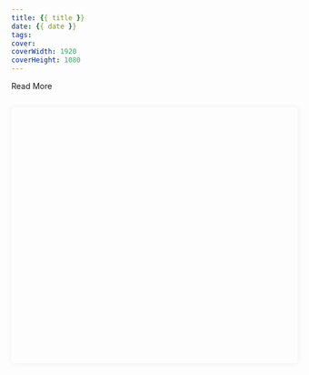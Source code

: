 ```yaml
---
title: {{ title }}
date: {{ date }}
tags:
cover: 
coverWidth: 1920
coverHeight: 1080
---
```


Read More
<!-- more -->

## 

<iframe style="width:100%;height:450px;box-shadow:0px 0px 10px #eee;border-radius:5px" src="" frameborder="0" allowvr allowfullscreen mozallowfullscreen="true" webkitallowfullscreen="true" onmousewheel="">
</iframe>
